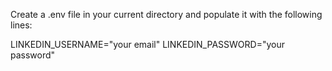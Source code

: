 Create a .env file in your current directory and populate it with the following lines:

LINKEDIN_USERNAME="your email"
LINKEDIN_PASSWORD="your password"
